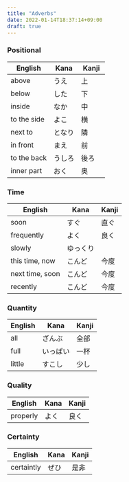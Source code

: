 ```yaml
---
title: "Adverbs"
date: 2022-01-14T18:37:14+09:00
draft: true
---
```

### Positional
| English     | Kana   | Kanji |
|-------------|--------|-------|
| above       | うえ   | 上    |
| below       | した   | 下    |
| inside      | なか   | 中    |
| to the side | よこ   | 横    |
| next to     | となり | 隣    |
| in front    | まえ   | 前　　|
| to the back | うしろ | 後ろ  |
| inner part  | おく   | 奥    |

### Time
| English         | Kana     | Kanji |
|-----------------|----------|-------|
| soon            | すぐ     | 直ぐ  |
| frequently      | よく     | 良く  |
| slowly          | ゆっくり |       | 
| this time, now  | こんど   | 今度  |
| next time, soon | こんど   | 今度  |
| recently        | こんど   | 今度  | 

### Quantity
| English | Kana     | Kanji |
|---------|----------|-------|
| all     | ざんぶ   | 全部  |
| full    | いっぱい | 一杯  |
| little  | すこし   | 少し  |

### Quality
| English  | Kana | Kanji |
|----------|------|-------|
| properly | よく | 良く  |

### Certainty
| English    | Kana | Kanji |
|------------|------|-------|
| certaintly | ぜひ | 是非  |
